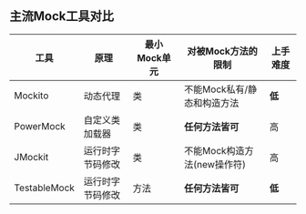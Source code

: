 主流Mock工具对比
---

|  工具         | 原理           | 最小Mock单元  | 对被Mock方法的限制          | 上手难度 |
|  ----        | ----          | ----         | ----                     | ----    |
| Mockito      | 动态代理        | 类           | 不能Mock私有/静态和构造方法  | **低**  |
| PowerMock    | 自定义类加载器   | 类           | **任何方法皆可**           | 高      |
| JMockit      | 运行时字节码修改 | 类            | 不能Mock构造方法(new操作符) | 高      |
| TestableMock | 运行时字节码修改 | 方法          | **任何方法皆可**           | **低**  |

